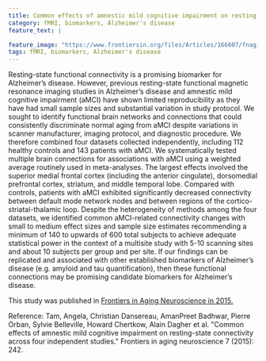 ```yaml
---
title: Common effects of amnestic mild cognitive impairment on resting-state connectivity across four independent studies
category: fMRI, biomarkers, Alzheimer's disease
feature_text: |

feature_image: "https://www.frontiersin.org/files/Articles/166607/fnagi-07-00242-HTML/image_m/fnagi-07-00242-g004.jpg"
tags: fMRI, biomarkers, Alzheimer's disease
---
```


Resting-state functional connectivity is a promising biomarker for Alzheimer’s disease. However, previous resting-state functional magnetic resonance imaging studies in Alzheimer’s disease and amnestic mild cognitive impairment (aMCI) have shown limited reproducibility as they have had small sample sizes and substantial variation in study protocol. We sought to identify functional brain networks and connections that could consistently discriminate normal aging from aMCI despite variations in scanner manufacturer, imaging protocol, and diagnostic procedure. We therefore combined four datasets collected independently, including 112 healthy controls and 143 patients with aMCI. We systematically tested multiple brain connections for associations with aMCI using a weighted average routinely used in meta-analyses. The largest effects involved the superior medial frontal cortex (including the anterior cingulate), dorsomedial prefrontal cortex, striatum, and middle temporal lobe. Compared with controls, patients with aMCI exhibited significantly decreased connectivity between default mode network nodes and between regions of the cortico-striatal-thalamic loop. Despite the heterogeneity of methods among the four datasets, we identified common aMCI-related connectivity changes with small to medium effect sizes and sample size estimates recommending a minimum of 140 to upwards of 600 total subjects to achieve adequate statistical power in the context of a multisite study with 5-10 scanning sites and about 10 subjects per group and per site. If our findings can be replicated and associated with other established biomarkers of Alzheimer’s disease (e.g. amyloid and tau quantification), then these functional connections may be promising candidate biomarkers for Alzheimer’s disease.

This study was published in [Frontiers in Aging Neuroscience in 2015.](https://doi.org/10.3389/fnagi.2015.00242)<br/>

Reference: Tam, Angela, Christian Dansereau, AmanPreet Badhwar, Pierre Orban, Sylvie Belleville, Howard Chertkow, Alain Dagher et al. "Common effects of amnestic mild cognitive impairment on resting-state connectivity across four independent studies." Frontiers in aging neuroscience 7 (2015): 242.
